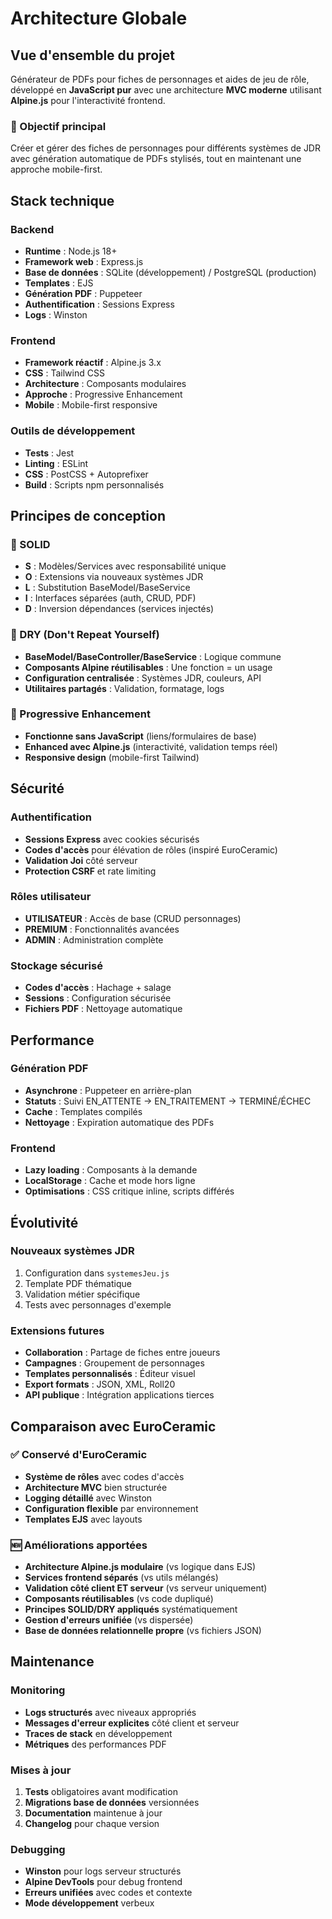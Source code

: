 # Architecture Globale

## Vue d'ensemble du projet

Générateur de PDFs pour fiches de personnages et aides de jeu de rôle, développé en **JavaScript pur** avec une architecture **MVC moderne** utilisant **Alpine.js** pour l'interactivité frontend.

### 🎯 Objectif principal
Créer et gérer des fiches de personnages pour différents systèmes de JDR avec génération automatique de PDFs stylisés, tout en maintenant une approche mobile-first.

## Stack technique

### Backend
- **Runtime** : Node.js 18+
- **Framework web** : Express.js
- **Base de données** : SQLite (développement) / PostgreSQL (production)
- **Templates** : EJS
- **Génération PDF** : Puppeteer
- **Authentification** : Sessions Express
- **Logs** : Winston

### Frontend
- **Framework réactif** : Alpine.js 3.x
- **CSS** : Tailwind CSS
- **Architecture** : Composants modulaires
- **Approche** : Progressive Enhancement
- **Mobile** : Mobile-first responsive

### Outils de développement
- **Tests** : Jest
- **Linting** : ESLint
- **CSS** : PostCSS + Autoprefixer
- **Build** : Scripts npm personnalisés

## Principes de conception

### 🎯 SOLID
- **S** : Modèles/Services avec responsabilité unique
- **O** : Extensions via nouveaux systèmes JDR
- **L** : Substitution BaseModel/BaseService  
- **I** : Interfaces séparées (auth, CRUD, PDF)
- **D** : Inversion dépendances (services injectés)

### 🔄 DRY (Don't Repeat Yourself)
- **BaseModel/BaseController/BaseService** : Logique commune
- **Composants Alpine réutilisables** : Une fonction = un usage
- **Configuration centralisée** : Systèmes JDR, couleurs, API
- **Utilitaires partagés** : Validation, formatage, logs

### 📱 Progressive Enhancement
- **Fonctionne sans JavaScript** (liens/formulaires de base)
- **Enhanced avec Alpine.js** (interactivité, validation temps réel)
- **Responsive design** (mobile-first Tailwind)

## Sécurité

### Authentification
- **Sessions Express** avec cookies sécurisés
- **Codes d'accès** pour élévation de rôles (inspiré EuroCeramic)
- **Validation Joi** côté serveur
- **Protection CSRF** et rate limiting

### Rôles utilisateur
- **UTILISATEUR** : Accès de base (CRUD personnages)
- **PREMIUM** : Fonctionnalités avancées
- **ADMIN** : Administration complète

### Stockage sécurisé
- **Codes d'accès** : Hachage + salage
- **Sessions** : Configuration sécurisée
- **Fichiers PDF** : Nettoyage automatique

## Performance

### Génération PDF
- **Asynchrone** : Puppeteer en arrière-plan
- **Statuts** : Suivi EN_ATTENTE → EN_TRAITEMENT → TERMINÉ/ÉCHEC
- **Cache** : Templates compilés
- **Nettoyage** : Expiration automatique des PDFs

### Frontend
- **Lazy loading** : Composants à la demande
- **LocalStorage** : Cache et mode hors ligne
- **Optimisations** : CSS critique inline, scripts différés

## Évolutivité

### Nouveaux systèmes JDR
1. Configuration dans `systemesJeu.js`
2. Template PDF thématique
3. Validation métier spécifique
4. Tests avec personnages d'exemple

### Extensions futures
- **Collaboration** : Partage de fiches entre joueurs
- **Campagnes** : Groupement de personnages  
- **Templates personnalisés** : Éditeur visuel
- **Export formats** : JSON, XML, Roll20
- **API publique** : Intégration applications tierces

## Comparaison avec EuroCeramic

### ✅ Conservé d'EuroCeramic
- **Système de rôles** avec codes d'accès
- **Architecture MVC** bien structurée
- **Logging détaillé** avec Winston
- **Configuration flexible** par environnement
- **Templates EJS** avec layouts

### 🆕 Améliorations apportées
- **Architecture Alpine.js modulaire** (vs logique dans EJS)
- **Services frontend séparés** (vs utils mélangés)
- **Validation côté client ET serveur** (vs serveur uniquement)
- **Composants réutilisables** (vs code dupliqué)
- **Principes SOLID/DRY appliqués** systématiquement
- **Gestion d'erreurs unifiée** (vs dispersée)
- **Base de données relationnelle propre** (vs fichiers JSON)

## Maintenance

### Monitoring
- **Logs structurés** avec niveaux appropriés
- **Messages d'erreur explicites** côté client et serveur
- **Traces de stack** en développement
- **Métriques** des performances PDF

### Mises à jour
1. **Tests** obligatoires avant modification
2. **Migrations base de données** versionnées
3. **Documentation** maintenue à jour
4. **Changelog** pour chaque version

### Debugging
- **Winston** pour logs serveur structurés
- **Alpine DevTools** pour debug frontend
- **Erreurs unifiées** avec codes et contexte
- **Mode développement** verbeux